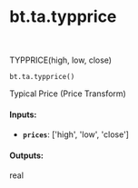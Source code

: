 <div itemscope itemtype="http://developers.google.com/ReferenceObject">
<meta itemprop="name" content="bt.ta.typprice" />
<meta itemprop="path" content="Stable" />
</div>

# bt.ta.typprice

<!-- Insert buttons and diff -->

<table class="tfo-notebook-buttons tfo-api nocontent" align="left">

</table>



TYPPRICE(high, low, close)

<pre class="devsite-click-to-copy prettyprint lang-py tfo-signature-link">
<code>bt.ta.typprice()
</code></pre>



<!-- Placeholder for "Used in" -->

Typical Price (Price Transform)

#### Inputs:


* <b>`prices`</b>: ['high', 'low', 'close']


#### Outputs:

real
